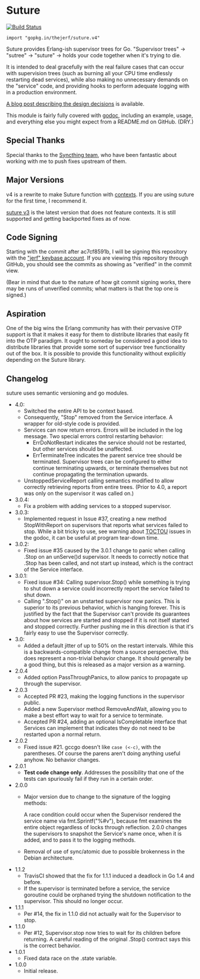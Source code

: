 Suture
======

[![Build Status](https://travis-ci.org/thejerf/suture.png?branch=master)](https://travis-ci.org/thejerf/suture)

    import "gopkg.in/thejerf/suture.v4"

Suture provides Erlang-ish supervisor trees for Go. "Supervisor trees" ->
"sutree" -> "suture" -> holds your code together when it's trying to die.

It is intended to deal gracefully with the real failure cases that can
occur with supervision trees (such as burning all your CPU time endlessly
restarting dead services), while also making no unnecessary demands on the
"service" code, and providing hooks to perform adequate logging with in a
production environment.

[A blog post describing the design decisions](http://www.jerf.org/iri/post/2930)
is available.

This module is fairly fully covered
with [godoc](http://godoc.org/github.com/thejerf/suture),
including an example, usage, and everything else you might expect from a
README.md on GitHub. (DRY.)

Special Thanks
--------------

Special thanks to the [Syncthing team](https://syncthing.net/), who have
been fantastic about working with me to push fixes upstream of them.

Major Versions
--------------

v4 is a rewrite to make Suture function
with [contexts](https://golang.org/pkg/context/). If you are using suture
for the first time, I recommend it.

[suture v3](https://godoc.org/gopkg.in/thejerf/suture.v3) is the latest
version that does not feature contexts. It is still supported and getting
backported fixes as of now.

Code Signing
------------

Starting with the commit after ac7cf8591b, I will be signing this repository
with the ["jerf" keybase account](https://keybase.io/jerf). If you are viewing
this repository through GitHub, you should see the commits as showing as
"verified" in the commit view.

(Bear in mind that due to the nature of how git commit signing works, there
may be runs of unverified commits; what matters is that the top one is signed.)

Aspiration
----------

One of the big wins the Erlang community has with their pervasive OTP
support is that it makes it easy for them to distribute libraries that
easily fit into the OTP paradigm. It ought to someday be considered a good
idea to distribute libraries that provide some sort of supervisor tree
functionality out of the box. It is possible to provide this functionality
without explicitly depending on the Suture library.

Changelog
---------

suture uses semantic versioning and go modules.

* 4.0:
  * Switched the entire API to be context based.
  * Consequently, "Stop" removed from the Service interface. A wrapper for
    old-style code is provided.
  * Services can now return errors. Errors will be included in the log
    message. Two special errors control restarting behavior:
      * ErrDoNotRestart indicates the service should not be restarted,
        but other services should be unaffected.
      * ErrTerminateTree indicates the parent service tree should be
        terminated. Supervisor trees can be configured to either continue
        terminating upwards, or terminate themselves but not continue
        propagating the termination upwards.
  * UnstoppedServiceReport calling semantics modified to allow correctly
    retrieving reports from entire trees. (Prior to 4.0, a report was
    only on the supervisor it was called on.)
* 3.0.4:
  * Fix a problem with adding services to a stopped supervisor.
* 3.0.3:
  * Implemented request in Issue #37, creating a new method StopWithReport
    on supervisors that reports what services failed to stop. While a bit
    tricky to use, see warning
    about
    [TOCTOU](https://en.wikipedia.org/wiki/Time-of-check_to_time-of-use)
    issues in the godoc, it can be useful at program tear-down time.
* 3.0.2:
  * Fixed issue #35 caused by the 3.0.1 change to panic when calling .Stop
    on an unServe()d supervisor. It needs to correctly notice that .Stop
    has been called, and not start up instead, which is the contract of the
    Service interface.
* 3.0.1:
  * Fixed issue #34: Calling supervisor.Stop() while something is trying
    to shut down a service could incorrectly report the  service failed to
    shut down.
  * Calling ".Stop()" on an unstarted supervisor now panics. This is
    superior to its previous behavior, which is hanging forever.
    This is justified by the fact that the Supervisor can't provide its
    guarantees about how services are started and stopped if it is not
    itself started and stopped correctly. Further pushing me in this
    direction is that it's fairly easy to use the Supervisor correctly.
* 3.0:
  * Added a default jitter of up to 50% on the restart intervals. While
    this is a backwards-compatible change from a source perspective, this
    does represent a non-trivial behavior change. It should generally be a
    good thing, but this is released as a major version as a warning.
* 2.0.4
  * Added option PassThroughPanics, to allow panics to propagate up through
    the supervisor.
* 2.0.3
  * Accepted PR #23, making the logging functions in the supervisor public.
  * Added a new Supervisor method RemoveAndWait, allowing you to make a
    best effort way to wait for a service to terminate.
  * Accepted PR #24, adding an optional IsCompletable interface that
    Services can implement that indicates they do not need to be restarted
    upon a normal return.
* 2.0.2
  * Fixed issue #21. gccgo doesn't like `case (<-c)`, with the parentheses.
    Of course the parens aren't doing anything useful anyhow. No behavior
    changes.
* 2.0.1
  * __Test code change only__. Addresses the possibility that one of the
    tests can spuriously fail if they run in a certain order.
* 2.0.0
  * Major version due to change to the signature of the logging methods:

    A race condition could occur when the Supervisor rendered the service
    name via fmt.Sprintf("%#v"), because fmt examines the entire object
    regardless of locks through reflection. 2.0.0 changes the supervisors
    to snapshot the Service's name once, when it is added, and to pass it
    to the logging methods.
  * Removal of use of sync/atomic due to possible brokenness in the Debian
    architecture.
* 1.1.2
  * TravisCI showed that the fix for 1.1.1 induced a deadlock in Go 1.4 and
    before.
  * If the supervisor is terminated before a service, the service goroutine
    could be orphaned trying the shutdown notification to the supervisor.
    This should no longer occur.
* 1.1.1
  * Per #14, the fix in 1.1.0 did not actually wait for the Supervisor
    to stop.
* 1.1.0
  * Per #12, Supervisor.stop now tries to wait for its children before
    returning. A careful reading of the original .Stop() contract
    says this is the correct behavior.
* 1.0.1
  * Fixed data race on the .state variable.
* 1.0.0
  * Initial release.

